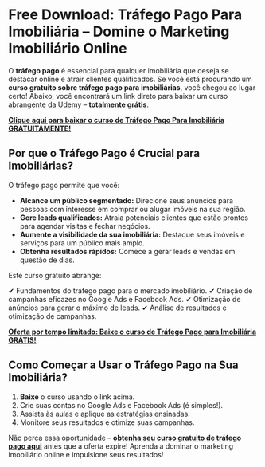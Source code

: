 # Free Download: Tráfego Pago Para Imobiliária – Domine o Marketing Imobiliário Online

O **tráfego pago** é essencial para qualquer imobiliária que deseja se destacar online e atrair clientes qualificados. Se você está procurando um **curso gratuito sobre tráfego pago para imobiliárias**, você chegou ao lugar certo! Abaixo, você encontrará um link direto para baixar um curso abrangente da Udemy – **totalmente grátis**.

[**Clique aqui para baixar o curso de Tráfego Pago Para Imobiliária GRATUITAMENTE!**](https://udemywork.com/trafego-pago-para-imobiliaria)

## Por que o Tráfego Pago é Crucial para Imobiliárias?

O tráfego pago permite que você:

*   **Alcance um público segmentado:** Direcione seus anúncios para pessoas com interesse em comprar ou alugar imóveis na sua região.
*   **Gere leads qualificados:** Atraia potenciais clientes que estão prontos para agendar visitas e fechar negócios.
*   **Aumente a visibilidade da sua imobiliária:** Destaque seus imóveis e serviços para um público mais amplo.
*   **Obtenha resultados rápidos:** Comece a gerar leads e vendas em questão de dias.

Este curso gratuito abrange:

✔ Fundamentos do tráfego pago para o mercado imobiliário.
✔ Criação de campanhas eficazes no Google Ads e Facebook Ads.
✔ Otimização de anúncios para gerar o máximo de leads.
✔ Análise de resultados e otimização de campanhas.

[**Oferta por tempo limitado: Baixe o curso de Tráfego Pago para Imobiliária GRÁTIS!**](https://udemywork.com/trafego-pago-para-imobiliaria)

## Como Começar a Usar o Tráfego Pago na Sua Imobiliária?

1.  **Baixe** o curso usando o link acima.
2.  Crie suas contas no Google Ads e Facebook Ads (é simples!).
3.  Assista às aulas e aplique as estratégias ensinadas.
4.  Monitore seus resultados e otimize suas campanhas.

Não perca essa oportunidade – **[obtenha seu curso gratuito de tráfego pago aqui](https://udemywork.com/trafego-pago-para-imobiliaria)** antes que a oferta expire! Aprenda a dominar o marketing imobiliário online e impulsione seus resultados!
